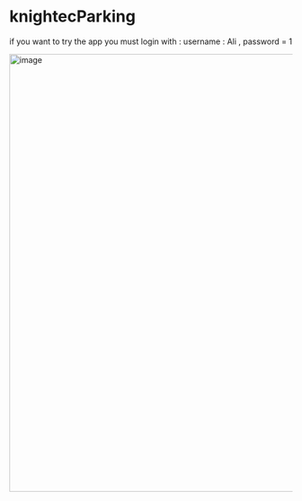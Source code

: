 # knightecParking

if you want to try the app you must login with :
username : Ali , password = 1

<img width="780" alt="image" src="https://github.com/sasssass/knightecParking/assets/22474786/82888995-f722-42fc-a129-c5a4b7e3214e">

